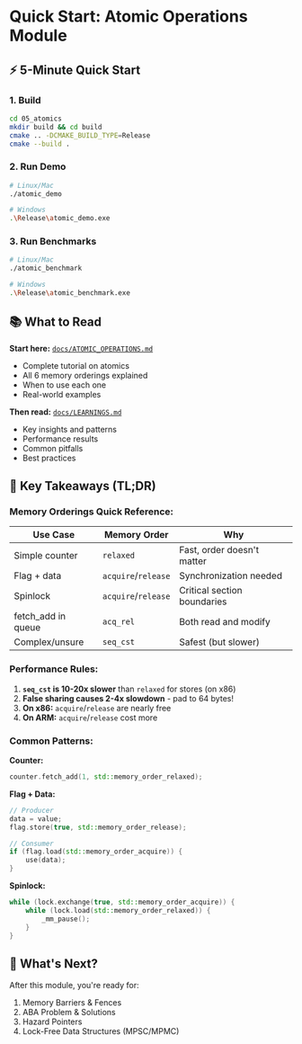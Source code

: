 # Quick Start: Atomic Operations Module

## ⚡ 5-Minute Quick Start

### 1. Build
```bash
cd 05_atomics
mkdir build && cd build
cmake .. -DCMAKE_BUILD_TYPE=Release
cmake --build .
```

### 2. Run Demo
```bash
# Linux/Mac
./atomic_demo

# Windows
.\Release\atomic_demo.exe
```

### 3. Run Benchmarks
```bash
# Linux/Mac
./atomic_benchmark

# Windows  
.\Release\atomic_benchmark.exe
```

## 📚 What to Read

**Start here:** [`docs/ATOMIC_OPERATIONS.md`](docs/ATOMIC_OPERATIONS.md)
- Complete tutorial on atomics
- All 6 memory orderings explained
- When to use each one
- Real-world examples

**Then read:** [`docs/LEARNINGS.md`](docs/LEARNINGS.md)
- Key insights and patterns
- Performance results
- Common pitfalls
- Best practices

## 🎯 Key Takeaways (TL;DR)

### Memory Orderings Quick Reference:

| Use Case           | Memory Order        | Why                         |
|--------------------|---------------------|-----------------------------|
| Simple counter     | `relaxed`           | Fast, order doesn't matter  |
| Flag + data        | `acquire`/`release` | Synchronization needed      |
| Spinlock           | `acquire`/`release` | Critical section boundaries |
| fetch_add in queue | `acq_rel`           | Both read and modify        |
| Complex/unsure     | `seq_cst`           | Safest (but slower)         |

### Performance Rules:
1. **`seq_cst` is 10-20x slower** than `relaxed` for stores (on x86)
2. **False sharing causes 2-4x slowdown** - pad to 64 bytes!
3. **On x86:** `acquire`/`release` are nearly free
4. **On ARM:** `acquire`/`release` cost more

### Common Patterns:

**Counter:**
```cpp
counter.fetch_add(1, std::memory_order_relaxed);
```

**Flag + Data:**
```cpp
// Producer
data = value;
flag.store(true, std::memory_order_release);

// Consumer
if (flag.load(std::memory_order_acquire)) {
    use(data);
}
```

**Spinlock:**
```cpp
while (lock.exchange(true, std::memory_order_acquire)) {
    while (lock.load(std::memory_order_relaxed)) {
        _mm_pause();
    }
}
```

## 🚀 What's Next?

After this module, you're ready for:
1. Memory Barriers & Fences
2. ABA Problem & Solutions
3. Hazard Pointers
4. Lock-Free Data Structures (MPSC/MPMC)
